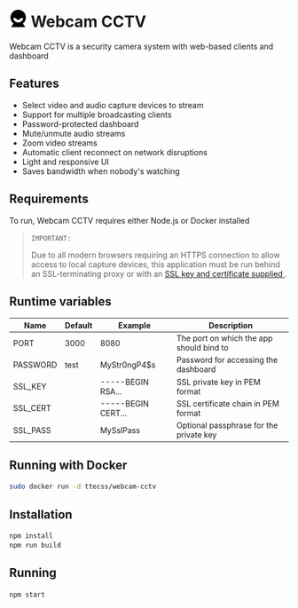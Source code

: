 # ![logo](webcam-cctv.png) Webcam CCTV
Webcam CCTV is a security camera system with web-based clients and dashboard

## Features
- Select video and audio capture devices to stream
- Support for multiple broadcasting clients
- Password-protected dashboard
- Mute/unmute audio streams
- Zoom video streams
- Automatic client reconnect on network disruptions
- Light and responsive UI
- Saves bandwidth when nobody's watching

## Requirements
To run, Webcam CCTV requires either Node.js or Docker installed

> `IMPORTANT:`
>
> Due to all modern browsers requiring an HTTPS connection to allow access to local capture devices, this application must be run behind an SSL-terminating proxy or with an [SSL key and certificate supplied ](#runtime-variables).

## Runtime variables
Name     | Default | Example            | Description
---------|---------|--------------------|------------
PORT     | 3000    | 8080               | The port on which the app should bind to
PASSWORD | test    | MyStr0ngP4$s       | Password for accessing the dashboard
SSL_KEY  |         | -----BEGIN RSA...  | SSL private key in PEM format
SSL_CERT |         | -----BEGIN CERT... | SSL certificate chain in PEM format
SSL_PASS |         | MySslPass          | Optional passphrase for the private key

## Running with Docker
```sh
sudo docker run -d ttecss/webcam-cctv
```

## Installation
```sh
npm install
npm run build
```

## Running
```sh
npm start
```
